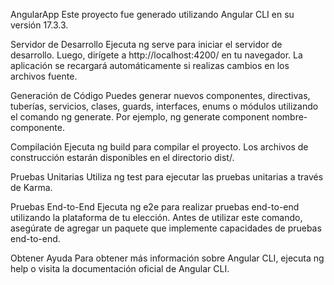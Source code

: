  
AngularApp
Este proyecto fue generado utilizando Angular CLI en su versión 17.3.3.

Servidor de Desarrollo
Ejecuta ng serve para iniciar el servidor de desarrollo. Luego, dirígete a http://localhost:4200/ en tu navegador. La aplicación se recargará automáticamente si realizas cambios en los archivos fuente.

Generación de Código
Puedes generar nuevos componentes, directivas, tuberías, servicios, clases, guards, interfaces, enums o módulos utilizando el comando ng generate. Por ejemplo, ng generate component nombre-componente.

Compilación
Ejecuta ng build para compilar el proyecto. Los archivos de construcción estarán disponibles en el directorio dist/.

Pruebas Unitarias
Utiliza ng test para ejecutar las pruebas unitarias a través de Karma.

Pruebas End-to-End
Ejecuta ng e2e para realizar pruebas end-to-end utilizando la plataforma de tu elección. Antes de utilizar este comando, asegúrate de agregar un paquete que implemente capacidades de pruebas end-to-end.

Obtener Ayuda
Para obtener más información sobre Angular CLI, ejecuta ng help o visita la documentación oficial de Angular CLI.
